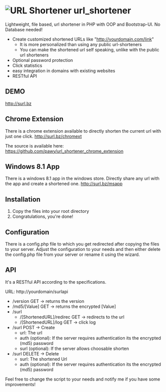 ![URL Shortener](https://raw.github.com/pawy/icons/master/sUrl_icons/1_Desktop_Icons/icon_048.png "URL Shortener") url_shortener
=============

Lightweight, file based, url shortener in PHP with OOP and Bootstrap-UI. No Database needed!

- Create customized shortened URLs like "http://yourdomain.com/link"
  - It is more personalized than using any public url-shorteners
  - You can make the shortened url self speaking, unlike with the public url shorteners
- Optional password protection
- Click statistics
- easy integration in domains with existing websites
- RESTful API


DEMO
----

http://surl.bz

Chrome Extension
----------------

There is a chrome extension available to directly shorten the current url with just one click.
http://surl.bz/chromext

The source is available here: https://github.com/pawy/url_shortener_chrome_extension

Windows 8.1 App
---------------

There is a windows 8.1 app in the windows store. Directly share any url with the app and create a shortened one.
http://surl.bz/msapp

Installation
------------
1. Copy the files into your root directory
2. Congratulations, you're done!

Configuration
-------------

There is a config.php file to which you get redirected after copying the files to your server.
Adjust the configuration to your needs and then either delete the config.php file from your server or rename it using the wizard.

API
--------

It's a RESTful API according to the specifications.

URL: http://yourdomain/surlapi
- /version GET -> returns the version
- /md5/[Value] GET -> returns the encrypted [Value]
- /surl
  - /[ShortenedURL]/redirec GET -> redirects to the url
  - /[ShortenedURL]/log GET -> click log
- /surl POST -> Create
  - url: The url
  - auth (optional): If the server requires authentication its the encrypted (md5) password
  - surl (optional): If the server allows choosable shorten
- /surl DELETE -> Delete
  - surl: The shortened Url
  - auth (optional): If the server requires authentication its the encrypted (md5) password


Feel free to change the script to your needs and notify me if you have some improvements!
